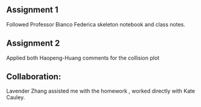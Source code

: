 ## Assignment 1 
Followed Professor Bianco Federica skeleton notebook and class notes. 


## Assignment 2 
Applied both Haopeng-Huang comments for the collision plot 

## Collaboration:
Lavender Zhang assisted me with the homework , worked directly with Kate Cauley. 
